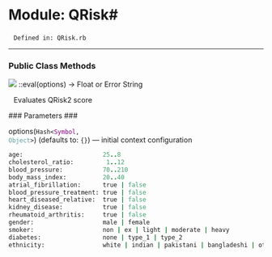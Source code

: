 # Module: QRisk#
        `Defined in: QRisk.rb`

---
### Public Class Methods ###
![](http://ruby-doc.org/images/brick.png) ::eval(options) → Float or Error String

        Evaluates QRisk2 score
  
###   Parameters ###

options(<code>Hash&lt;<span style="color:purple">​Symbol</span>, <span style="color:cadetblue">Object</span>&gt;</span></code>) (defaults to: `{}`) — initial context configuration

```ruby
age:                      25..8    
cholesterol_ratio:         1..12    
blood_pressure:           70..210  
body_mass_index:          20..40   
atrial_fibrillation:      true | false  
blood_pressure_treatment: true | false  
heart_diseased_relative:  true | false  
kidney_disease:           true | false  
rheumatoid_arthritis:     true | false  
gender:                   male | female  
smoker:                   non | ex | light | moderate | heavy  
diabetes:                 none | type_1 | type_2  
ethnicity:                white | indian | pakistani | bangladeshi | other_asian | black_caribbean | black_african | chinese | other  
```


